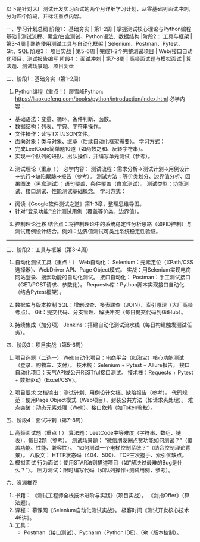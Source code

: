 以下是针对大厂测试开发实习面试的两个月详细学习计划，从零基础到面试冲刺，分为四个阶段，并标注重点内容。

一、学习计划总纲
阶段1：
基础夯实 | 第1-2周 | 掌握测试核心理论与Python编程基础 | 测试流程、黑盒/白盒测试、Python语法、数据结构 
|阶段2：
工具与框架 | 第3-4周 | 熟练使用测试工具与自动化框架 | Selenium、Postman、Pytest、Git、SQL 
阶段3：
项目实战 | 第5-6周 | 完成1-2个完整测试项目 | Web/接口自动化项目、测试报告编写 
阶段4：
面试冲刺 | 第7-8周 | 高频面试题与模拟面试 | 算法题、测试场景题、项目复盘 

二、阶段1：基础夯实（第1-2周）
1. Python编程（重点！）廖雪峰Python: https://liaoxuefeng.com/books/python/introduction/index.html
必学内容：
  - 基础语法：变量、循环、条件判断、函数。
  - 数据结构：列表、字典、字符串操作。
  - 文件操作：读写TXT/JSON文件。
  - 面向对象：类与对象、继承（后续自动化框架需要）。
学习方式：
  - 完成LeetCode简单题10道（如两数之和、反转字符串）。
  - 实现一个队列的进队、出队操作，并编写单元测试（参考）。

2. 测试理论（重点！）
必学内容：
  测试流程：需求分析→测试计划→用例设计→执行→缺陷跟踪→报告（参考）。
  测试方法：等价类划分、边界值分析、因果图法（黑盒测试）；语句覆盖、条件覆盖（白盒测试）。
  测试类型：功能测试、接口测试、性能测试基础概念。
学习方式：
  - 阅读《Google软件测试之道》第1-3章，整理思维导图。
  - 针对“登录功能”设计测试用例（覆盖等价类、边界值）。
3. 控制理论迁移
结合点：将控制理论中的系统稳定性分析思路（如PID控制）与测试用例设计结合。例如：边界值测试可类比系统稳定性验证。

---

三、阶段2：工具与框架（第3-4周）
1. 自动化测试工具（重点！）
Web自动化：
  Selenium：元素定位（XPath/CSS选择器）、WebDriver API、Page Object模式。
  实战：用Selenium实现电商网站登录、搜索功能的自动化测试。
接口自动化：
  Postman：手工测试接口（GET/POST请求、参数化）。
  Requests库：Python脚本实现接口自动化（结合Pytest框架）。
2. 数据库与版本控制
SQL：增删改查、多表联查（JOIN）、索引原理（大厂高频考点）。
Git：提交代码、分支管理、解决冲突（每日提交代码到GitHub）。

3. 持续集成（加分项）
Jenkins：搭建自动化测试流水线（每日构建触发测试任务）。

四、阶段3：项目实战（第5-6周）
1. 项目选题（二选一）
Web自动化项目：电商平台（如淘宝）核心功能测试（登录、购物车、支付）。
技术栈：Selenium + Pytest + Allure报告。
接口自动化项目：天气API或公开RESTful接口测试。
  		技术栈：Requests + Pytest + 数据驱动（Excel/CSV）。

2. 项目要求
文档输出：测试计划、用例设计文档、缺陷报告（参考）。
代码规范：使用Page Object模式（Web项目）、封装公共方法（如请求头处理）。
难点突破：动态元素处理（Web）、接口依赖（如Token鉴权）。

五、阶段4：面试冲刺（第7-8周）
1. 高频面试题（重点！）
算法题：LeetCode中等难度（字符串、数组、链表），每日2题（参考）。
测试场景题：
   “微信朋友圈点赞功能如何测试？”（覆盖功能、性能、兼容性）。
   “如何测试一个电梯控制系统？”（结合控制理论背景）。
八股文：
HTTP状态码（404、500）、TCP三次握手、索引优缺点。
2. 模拟面试
行为面试：使用STAR法则描述项目（如“解决过最难的Bug是什么？”）。
压力测试：限时编写代码（如队列操作+测试用例，参考）。

六、资源推荐
1. 书籍：
   《测试工程师全栈技术进阶与实践》（项目实战）。
   《剑指Offer》（算法题）。
2. 课程：
    慕课网《Selenium自动化测试实战》。
    极客时间《测试开发核心技术46讲》。
3. 工具：
   - Postman（接口测试）、Pycharm（Python IDE）、Git（版本控制）。

